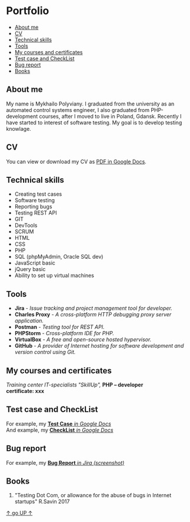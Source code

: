 # Portfolio

- [About me](https://github.com/MishaPoliv/portfolio/edit/main/README.md#about-me)
- [CV](https://github.com/MishaPoliv/portfolio/edit/main/README.md#cv)
- [Technical skills](https://github.com/MishaPoliv/portfolio/edit/main/README.md#technical-skills)
- [Tools](https://github.com/MishaPoliv/portfolio/edit/main/README.md#tools)
- [My courses and certificates](https://github.com/MishaPoliv/portfolio/edit/main/README.md#my-courses-and-certificates)
- [Test case and CheckList](https://github.com/MishaPoliv/portfolio/edit/main/README.md#test-case-and-CheckList)
- [Bug report](https://github.com/MishaPoliv/portfolio/edit/main/README.md#bug-report)
- [Books](https://github.com/MishaPoliv/portfolio/edit/main/README.md#books)

## About me

My name is Mykhailo Polyviany. I graduated from the university as an automated control systems engineer, I also graduated from PHP-development courses, after I moved to live in Poland, Gdansk. Recently I have started to interest of software testing. My goal is to develop testing knowlage. 

## CV

You can view or download my CV as [PDF in Google Docs](https://drive.google.com/file/d/1kKuTfh_MqWK9hMAkk9myedkIKbUKV3Dw/view?usp=sharing).

## Technical skills

- Creating test cases
- Software testing
- Reporting bugs
- Testing REST API
- GIT
- DevTools
- SCRUM
- HTML
- CSS
- PHP
- SQL (phpMyAdmin, Oracle SQL dev)
- JavaScript basic
- jQuery basic
- Ability to set up virtual machines

## Tools

- **Jira** - *Issue tracking and project management tool for developer.*
- **Charles Proxy** - *A cross-platform HTTP debugging proxy server application.*
- **Postman** - *Testing tool for REST API.*
- **PHPStorm** - *Cross-platform IDE for PHP.*
- **VirtualBox** - *A free and open-source hosted hypervisor.*
- **GitHub** - *A provider of Internet hosting for software development and version control using Git.*

## My courses and certificates

*Training center IT-specialists "SkillUp",* **PHP – developer**<br>
**certificate: xxx**

## Test case and CheckList

For example, my [**Test Case** *in Google Docs*](https://docs.google.com/spreadsheets/d/1951-beqg6YqAi1tmZGQ03POFUh1Pqa8Ogj4ZLsY_moc/edit?usp=sharing)<br>
And example, my [**CheckList** *in Google Docs*](https://docs.google.com/spreadsheets/d/1XDKSxIMICXTyAA9DxrSlhcYRsA5M7FRnybKX0Gdj29M/edit?usp=sharing)

## Bug report

For example, my [**Bug Report** *in Jira (screenshot)*]()

## Books


1. "Testing Dot Com, or allowance for the abuse of bugs in Internet startups" R.Savin 2017


[↑ go UP ↑](https://github.com/MishaPoliv/portfolio/edit/main/README.md#portfolio) 
